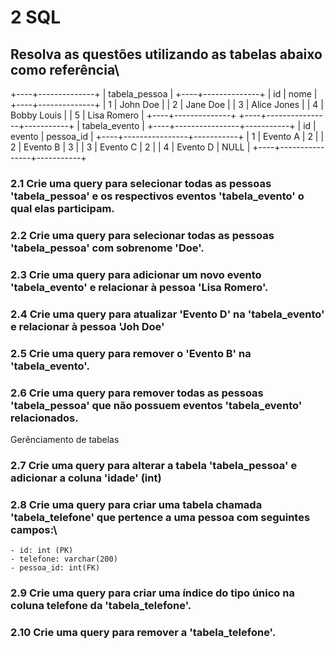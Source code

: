 # 2 SQL
## Resolva as questões utilizando as tabelas abaixo como referência\

+----+--------------+
| tabela_pessoa     |
+----+--------------+
| id | nome         |
+----+--------------+
|  1 | John Doe     |
|  2 | Jane Doe     |
|  3 | Alice Jones  |
|  4 | Bobby Louis  |
|  5 | Lisa Romero  |
+----+--------------+
+----+----------------+-----------+
| tabela_evento                   |
+----+----------------+-----------+
| id | evento         | pessoa_id |
+----+----------------+-----------+
|  1 | Evento A       |  2        |
|  2 | Evento B       |  3        |
|  3 | Evento C       |  2        |
|  4 | Evento D       |  NULL     |
+----+----------------+-----------+
### 2.1 Crie uma query para selecionar todas as pessoas 'tabela_pessoa' e os respectivos eventos 'tabela_evento' o qual elas participam.
### 2.2 Crie uma query para selecionar todas as pessoas 'tabela_pessoa' com sobrenome 'Doe'.
### 2.3 Crie uma query para adicionar um novo evento 'tabela_evento' e relacionar à pessoa 'Lisa Romero'.
### 2.4 Crie uma query para atualizar 'Evento D' na 'tabela_evento' e relacionar à pessoa 'Joh Doe'
### 2.5 Crie uma query para remover o 'Evento B' na 'tabela_evento'.
### 2.6 Crie uma query para remover todas as pessoas 'tabela_pessoa' que não possuem eventos 'tabela_evento' relacionados.
Gerênciamento de tabelas
### 2.7 Crie uma query para alterar a tabela 'tabela_pessoa' e adicionar a coluna 'idade' (int)
### 2.8 Crie uma query para criar uma tabela chamada 'tabela_telefone' que pertence a uma pessoa com seguintes campos:\
    - id: int (PK)
    - telefone: varchar(200)
    - pessoa_id: int(FK)
### 2.9 Crie uma query para criar uma índice do tipo único na coluna telefone da 'tabela_telefone'.
### 2.10 Crie uma query para remover a 'tabela_telefone'.